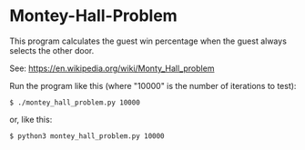 # Montey-Hall-Problem
This program calculates the guest win percentage when the
guest always selects the other door.

See:  https://en.wikipedia.org/wiki/Monty_Hall_problem

Run the program like this (where "10000" is the number of iterations to test):


    $ ./montey_hall_problem.py 10000

or, like this:

    $ python3 montey_hall_problem.py 10000